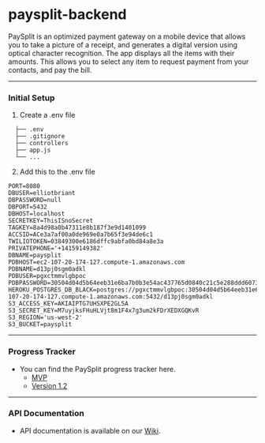 # paysplit-backend
PaySplit is an optimized payment gateway on a mobile device that allows you to take a picture of a receipt, and generates a digital version using optical character recognition. The app displays all the items with their amounts. This allows you to select any item to request payment from your contacts, and pay the bill.
***

### Initial Setup
1. Create a .env file
 ```
   ├── .env
   ├── .gitignore
   ├── controllers      
   ├── app.js
   └── ...
   ```

2. Add this to the .env file 
```
PORT=8080
DBUSER=elliotbriant
DBPASSWORD=null
DBPORT=5432
DBHOST=localhost
SECRETKEY=ThisISnoSecret
TAGKEY=8a4d98a0b47311e8b187f3e9d1401099
ACCSID=ACe3a7af00a0de969e0a7b65f3e94de6c1
TWILIOTOKEN=03849300e6186dffc9abfa0bd84a8e3a
PRIVATEPHONE='+14159149382'
DBNAME=paysplit
PDBHOST=ec2-107-20-174-127.compute-1.amazonaws.com
PDBNAME=d13pj0sgm0adkl
PDBUSER=pgxctmmvlgbpoc
PDBPASSWORD=30504d04d5b64eeb31e6ba7b0b3e54ac437765d0840c21c5e288ddd60737c20a
HEROKU_POSTGRES_DB_BLACK=postgres://pgxctmmvlgbpoc:30504d04d5b64eeb31e6ba7b0b3e54ac437765d0840c21c5e288ddd60737c20a@ec2-107-20-174-127.compute-1.amazonaws.com:5432/d13pj0sgm0adkl
S3_ACCESS_KEY=AKIAIPTG7UHSXPE2GL5A
S3_SECRET_KEY=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
S3_REGION='us-west-2'
S3_BUCKET=paysplit
``` 
***

### Progress Tracker
- You can find the PaySplit progress tracker here.
  - [MVP](https://github.com/BriantOliveira/paysplit-backend/projects/1)
  - [Version 1.2](https://github.com/BriantOliveira/paysplit-backend/projects/2)
***

### API Documentation
- API documentation is available on our [Wiki](https://github.com/BriantOliveira/paysplit-backend/wiki). 
